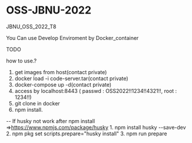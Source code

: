 # OSS-JBNU-2022
JBNU_OSS_2022_T8

You Can use Develop Enviroment by Docker_container

TODO

how to use.?

1. get images from host(contact private)
2. docker load -i code-server.tar(contact private)
3. docker-compose up -d(contact private)
4. access by localhost:8443 ( passwd : OSS2022!!1234!!4321!!, root : 1234!!)
5. git clone in docker
6. npm install.

-- If husky not work after npm install
    =>https://www.npmjs.com/package/husky
      1. npm install husky --save-dev
      2. npm pkg set scripts.prepare="husky install"
      3. npm run prepare
      
